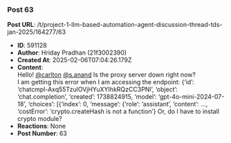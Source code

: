 ### Post 63
**Post URL**: /t/project-1-llm-based-automation-agent-discussion-thread-tds-jan-2025/164277/63
- **ID**: 591128
- **Author**: Hriday Pradhan (21f3002390)
- **Created At**: 2025-02-06T07:04:26.179Z
- **Content**:  
  Hello! <a class="mention" href="/u/carlton">@carlton</a> <a class="mention" href="/u/s.anand">@s.anand</a>
Is the proxy server down right now?<br>
I am getting this error when I am accessing the endpoint:
{‘id’: ‘chatcmpl-Axq55TzulOVjHYuXYIhkRQzCC3PNl’, ‘object’: ‘chat.completion’, ‘created’: 1738824915, ‘model’: ‘gpt-4o-mini-2024-07-18’, ‘choices’: [{‘index’: 0, ‘message’: {‘role’: ‘assistant’, ‘content’: …, ‘costError’: ‘crypto.createHash is not a function’}
Or, do I have to install crypto module?
- **Reactions**: None
- **Post Number**: 63

